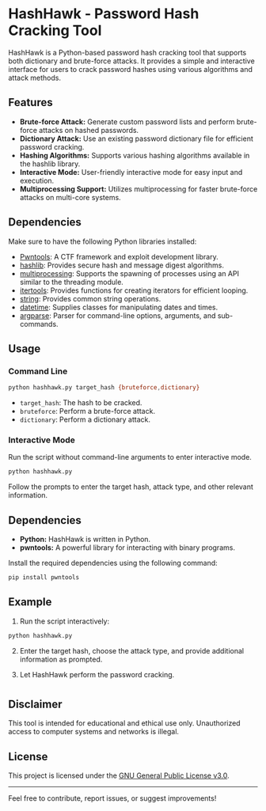 # HashHawk - Password Hash Cracking Tool

HashHawk is a Python-based password hash cracking tool that supports both dictionary and brute-force attacks. It provides a simple and interactive interface for users to crack password hashes using various algorithms and attack methods.

## Features

- **Brute-force Attack:** Generate custom password lists and perform brute-force attacks on hashed passwords.
- **Dictionary Attack:** Use an existing password dictionary file for efficient password cracking.
- **Hashing Algorithms:** Supports various hashing algorithms available in the hashlib library.
- **Interactive Mode:** User-friendly interactive mode for easy input and execution.
- **Multiprocessing Support:** Utilizes multiprocessing for faster brute-force attacks on multi-core systems.

## Dependencies

Make sure to have the following Python libraries installed:

- [Pwntools](https://docs.pwntools.com/): A CTF framework and exploit development library.
- [hashlib](https://docs.python.org/3/library/hashlib.html): Provides secure hash and message digest algorithms.
- [multiprocessing](https://docs.python.org/3/library/multiprocessing.html): Supports the spawning of processes using an API similar to the threading module.
- [itertools](https://docs.python.org/3/library/itertools.html): Provides functions for creating iterators for efficient looping.
- [string](https://docs.python.org/3/library/string.html): Provides common string operations.
- [datetime](https://docs.python.org/3/library/datetime.html): Supplies classes for manipulating dates and times.
- [argparse](https://docs.python.org/3/library/argparse.html): Parser for command-line options, arguments, and sub-commands.

## Usage

### Command Line

```bash
python hashhawk.py target_hash {bruteforce,dictionary}
```

- `target_hash`: The hash to be cracked.
- `bruteforce`: Perform a brute-force attack.
- `dictionary`: Perform a dictionary attack.

### Interactive Mode

Run the script without command-line arguments to enter interactive mode.

```bash
python hashhawk.py
```

Follow the prompts to enter the target hash, attack type, and other relevant information.

## Dependencies

- **Python:** HashHawk is written in Python.
- **pwntools:** A powerful library for interacting with binary programs.

Install the required dependencies using the following command:

```bash
pip install pwntools
```

## Example

1. Run the script interactively:

```bash
python hashhawk.py
```

2. Enter the target hash, choose the attack type, and provide additional information as prompted.

3. Let HashHawk perform the password cracking.

#

## Disclaimer

This tool is intended for educational and ethical use only. Unauthorized access to computer systems and networks is illegal.


## License

This project is licensed under the [GNU General Public License v3.0](LICENSE).

---

Feel free to contribute, report issues, or suggest improvements!